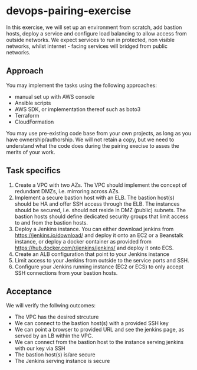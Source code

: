 # devops-pairing-exercise

In this exercise, we will set up an environment from scratch, add bastion hosts, deploy a service 
and configure load balancing to allow access from outside networks.
We expect services to run in protected, non visible networks, whilst internet - facing services will bridged from public networks.

## Approach

You may implement the tasks using the following approaches:

* manual set up with AWS console
* Ansible scripts
* AWS SDK, or implementation thereof such as boto3
* Terraform
* CloudFormation

You may use pre-existing code base from your own projects, as long as you have ownership/authorship. We will not retain a copy, 
but we need to understand what the code does during the pairing execise to asses the merits of your work.

## Task specifics

1. Create a VPC with two AZs. The VPC should implement the concept of redundant DMZs, i.e. mirroring across AZs.
2. Implement a secure bastion host with an ELB. The bastion host(s) should be HA and offer SSH access through the ELB. 
The instances should be secured, i.e. should not reside in DMZ (public) subnets. The bastion hosts should define dedicated security groups 
that limit access to and from the bastion hosts.
3. Deploy a Jenkins instance. You can either download jenkins from https://jenkins.io/download/ and deploy it onto an EC2 or a Beanstalk instance, 
or deploy a docker container as provided from https://hub.docker.com/r/jenkins/jenkins/ and deploy it onto ECS.
4. Create an ALB configuration that point to your Jenkins instance 
5. Limit access to your Jenkins from outside to the service ports and SSH.
6. Configure your Jenkins running instance (EC2 or ECS) to only accept SSH connections from your bastion hosts.

## Acceptance

We will verify the follwing outcomes:
* The VPC has the desired strcuture
* We can connect to the bastion host(s) with a provided SSH key
* We can point a browser to provided URL and see the jenkins page, as served by an LB within the VPC.
* We can connect from the bastion host to the instance serving jenkins with our key via SSH
* The bastion host(s) is/are secure
* The Jenkins serving instance is secure
